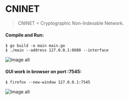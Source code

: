 # CNINET
> CNINET = Cryptographic Non-Indexable Network.

#### Compile and Run:

```
$ go build -o main main.go
$ ./main --address 127.0.0.1:8080 --interface
```
![Image alt](https://github.com/Number571/CNINET/raw/master/image/CNINET_CLI_1.png)

#### GUI work in browser on port :7545:
```
$ firefox --new-window 127.0.0.1:7545
```
![Image alt](https://github.com/Number571/CNINET/raw/master/image/CNINET_GUI_1.png)
